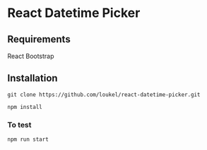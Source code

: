# React Datetime Picker

## Requirements

React
Bootstrap

## Installation

`git clone https://github.com/loukel/react-datetime-picker.git`

`npm install`

### To test

`npm run start`
